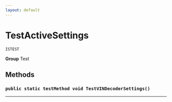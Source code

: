```yaml
---
layout: default
---
```

# TestActiveSettings

`ISTEST`



**Group** Test

## Methods
### `public static testMethod void TestVINDecoderSettings()`
---
